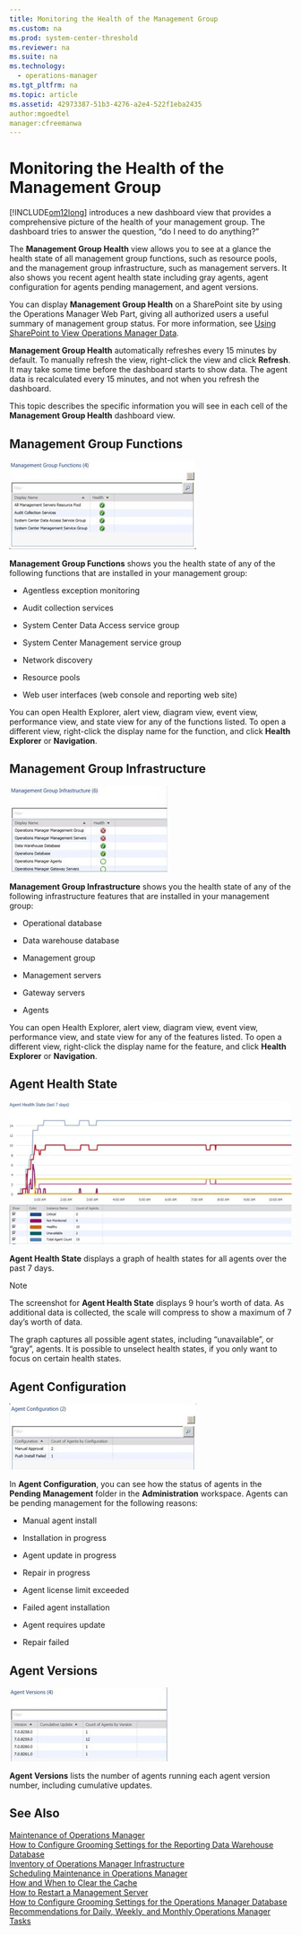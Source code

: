 ```yaml
---
title: Monitoring the Health of the Management Group
ms.custom: na
ms.prod: system-center-threshold
ms.reviewer: na
ms.suite: na
ms.technology: 
  - operations-manager
ms.tgt_pltfrm: na
ms.topic: article
ms.assetid: 42973387-51b3-4276-a2e4-522f1eba2435
author:mgoedtel
manager:cfreemanwa
---
```

# Monitoring the Health of the Management Group
[!INCLUDE[om12long](../../om/manage/includes/om12long_md.md)] introduces a new dashboard view that provides a comprehensive picture of the health of your management group. The dashboard tries to answer the question, “do I need to do anything?”  
  
The **Management Group Health** view allows you to see at a glance the health state of all management group functions, such as resource pools, and the management group infrastructure, such as management servers. It also shows you recent agent health state including gray agents, agent configuration for agents pending management, and agent versions.  
  
You can display **Management Group Health** on a SharePoint site by using the Operations Manager Web Part, giving all authorized users a useful summary of management group status. For more information, see [Using SharePoint to View Operations Manager Data](../../om/manage/Using-SharePoint-to-View-Operations-Manager-Data.md).  
  
**Management Group Health** automatically refreshes every 15 minutes by default. To manually refresh the view, right\-click the view and click **Refresh**. It may take some time before the dashboard starts to show data. The agent data is recalculated every 15 minutes, and not when you refresh the dashboard.  
  
This topic describes the specific information you will see in each cell of the **Management Group Health** dashboard view.  
  
## Management Group Functions  
![Health of management group functions](../../om/manage/media/OM12MgtGpHealth_Function.gif "OM12MgtGpHealth_Function")  
  
**Management Group Functions** shows you the health state of any of the following functions that are installed in your management group:  
  
-   Agentless exception monitoring  
  
-   Audit collection services  
  
-   System Center Data Access service group  
  
-   System Center Management service group  
  
-   Network discovery  
  
-   Resource pools  
  
-   Web user interfaces \(web console and reporting web site\)  
  
You can open Health Explorer, alert view, diagram view, event view, performance view, and state view for any of the functions listed. To open a different view, right\-click the display name for the function, and click **Health Explorer** or **Navigation**.  
  
## Management Group Infrastructure  
![Health of management group infrastructure](../../om/manage/media/OM12MgtGpHealth_Infrastructure.gif "OM12MgtGpHealth_Infrastructure")  
  
**Management Group Infrastructure** shows you the health state of any of the following infrastructure features that are installed in your management group:  
  
-   Operational database  
  
-   Data warehouse database  
  
-   Management group  
  
-   Management servers  
  
-   Gateway servers  
  
-   Agents  
  
You can open Health Explorer, alert view, diagram view, event view, performance view, and state view for any of the features listed. To open a different view, right\-click the display name for the feature, and click **Health Explorer** or **Navigation**.  
  
## Agent Health State  
![Health of agents over past 7 days](../../om/manage/media/OM12MgtGpHealth_AgentHealth.gif "OM12MgtGpHealth_AgentHealth")  
  
**Agent Health State** displays a graph of health states for all agents over the past 7 days.  
  
> [!NOTE]  
> The screenshot for **Agent Health State** displays 9 hour’s worth of data. As additional data is collected, the scale will compress to show a maximum of 7 day’s worth of data.  
  
The graph captures all possible agent states, including “unavailable”, or “gray”, agents. It is possible to unselect health states, if you only want to focus on certain health states.  
  
## Agent Configuration  
![Agents pending approval or installation failed](../../om/manage/media/OM12MgtGpHealth_AgentConfig.gif "OM12MgtGpHealth_AgentConfig")  
  
In **Agent Configuration**, you can see how the status of agents in the **Pending Management** folder in the **Administration** workspace. Agents can be pending management for the following reasons:  
  
-   Manual agent install  
  
-   Installation in progress  
  
-   Agent update in progress  
  
-   Repair in progress  
  
-   Agent license limit exceeded  
  
-   Failed agent installation  
  
-   Agent requires update  
  
-   Repair failed  
  
## Agent Versions  
![Version number installed on agents](../../om/manage/media/OM12MgtGpHealth_AgentVersion.gif "OM12MgtGpHealth_AgentVersion")  
  
**Agent Versions** lists the number of agents running each agent version number, including cumulative updates.  
  
## See Also  
[Maintenance of Operations Manager](../../om/manage/Maintenance-of-Operations-Manager.md)  
[How to Configure Grooming Settings for the Reporting Data Warehouse Database](../../om/manage/How-to-Configure-Grooming-Settings-for-the-Reporting-Data-Warehouse-Database.md)  
[Inventory of Operations Manager Infrastructure](../../om/manage/Inventory-of-Operations-Manager-Infrastructure.md)  
[Scheduling Maintenance in Operations Manager](../../om/manage/Scheduling-Maintenance-in-Operations-Manager.md)  
[How and When to Clear the Cache](../../om/manage/How-and-When-to-Clear-the-Cache.md)  
[How to Restart a Management Server](../../om/manage/How-to-Restart-a-Management-Server.md)  
[How to Configure Grooming Settings for the Operations Manager Database](../../om/manage/How-to-Configure-Grooming-Settings-for-the-Operations-Manager-Database.md)  
[Recommendations for Daily, Weekly, and Monthly Operations Manager Tasks](../../om/manage/Recommendations-for-Daily--Weekly--and-Monthly-Operations-Manager-Tasks.md)  
  

